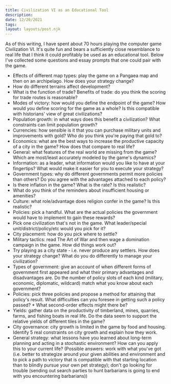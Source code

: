 ```yaml
---
title: Civilization VI as an Educational Tool
description: 
date: 12/20/2021
tags:
layout: layouts/post.njk
---
```


As of this writing, I have spent about 70 hours playing the computer game Civilization VI. It's quite fun and bears a sufficiently close resemblance to real life that I think it could profitably be used as an educational tool. Below I've collected some questions and essay prompts that one could pair with the game. 

* Effects of different map types: play the game on a Pangaea map and then on an archipelago. How does your strategy change? 
* How do different terrains affect development?
* What is the function of trade? Benefits of trade: do you think the scoring for trade routes is reasonable?
* Modes of victory: how would you define the endpoint of the game? How would you define scoring for the game as a whole? Is this compatible with historians' view of great civilizations?
* Population growth: in what ways does this benefit a civilization? What constraints can limit population growth?
* Currencies: how sensible is it that you can purchase military units and improvements with gold? Who do you think you're paying that gold to?
* Economics: what are the best ways to increase the productive capacity of a city in the game? How does that compare to real life?
* General: what features of the real world are missing from the game? Which are most/least accurately modeled by the game's dynamics?
* Information: as a leader, what information would you like to have at your fingertips? What would make it easier for you to execute your strategy?
* Government types: why do different governments permit more policies than others? Do you agree with the advantages attached to each policy?
* Is there inflation in the game? What is the rate? Is this realistic?
* What do you think of the reminders about insufficient housing or amenities?
* Culture: what role/advantage does religion confer in the game? Is this realistic?
* Policies: pick a handful. What are the actual policies the government would have to implement to gain these rewards?
* Pick one civilization that's not in the game. What leader/special unit/district/policy/etc would you pick for it?
* City placement: how do you pick where to settle? 
* Military tactics: read The Art of War and then wage a domination campaign in the game. How did things work out?
* Try playing as a city state - i.e. never produce any settlers. How does your strategy change? What do you do differently to manage your civilization?
* Types of government: give an account of when different forms of government first appeared and what their primary advantages and disadvantages are. Do the number of policy slots of each kind (military, economic, diplomatic, wildcard) match what you know about each government?
* Policies: pick three policies and propose a method for attaining that policy's result. What difficulties can you foresee in getting such a policy passed? * What second-order effects might there be?
* Yields: gather data on the productivity of timberland, mines, quarries, farms, and fishing boats in real life. Do the data seem to support the relative yields of different tiles in the game?
* City governance: city growth is limited in the game by food and housing. Identify 5 real constraints on city growth and explain how they work.
* General strategy: what lessons have you learned about long-term planning and acting in a stochastic environment? How can you apply this to your current life? (Possible answers: work with what you've got (i.e. better to strategize around your given abilities and environment and to pick a path to victory that is compatible with that starting location than to blindly pursue your own pet strategy); don't go looking for trouble (sending out search parties to hunt barbarians is going to end with you encountering barbarians))
